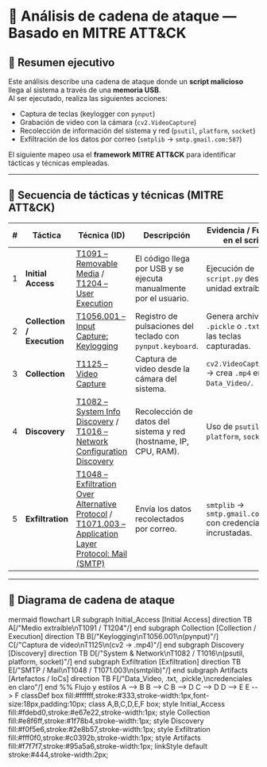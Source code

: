 # 🧩 Análisis de cadena de ataque — Basado en MITRE ATT&CK

## 📘 Resumen ejecutivo
Este análisis describe una cadena de ataque donde un **script malicioso** llega al sistema a través de una **memoria USB**.  
Al ser ejecutado, realiza las siguientes acciones:

- Captura de teclas (keylogger con `pynput`)
- Grabación de video con la cámara (`cv2.VideoCapture`)
- Recolección de información del sistema y red (`psutil`, `platform`, `socket`)
- Exfiltración de los datos por correo (`smtplib` → `smtp.gmail.com:587`)

El siguiente mapeo usa el **framework MITRE ATT&CK** para identificar tácticas y técnicas empleadas.

---

## 🎯 Secuencia de tácticas y técnicas (MITRE ATT&CK)

| # | Táctica | Técnica (ID) | Descripción | Evidencia / Función en el script |
|---|----------|---------------|-------------|----------------------------------|
| 1 | **Initial Access** | [T1091 – Removable Media](https://attack.mitre.org/techniques/T1091/) / [T1204 – User Execution](https://attack.mitre.org/techniques/T1204/) | El código llega por USB y se ejecuta manualmente por el usuario. | Ejecución de `script.py` desde unidad extraíble. |
| 2 | **Collection / Execution** | [T1056.001 – Input Capture: Keylogging](https://attack.mitre.org/techniques/T1056/001/) | Registro de pulsaciones del teclado con `pynput.keyboard`. | Genera archivos `.pickle` o `.txt` con las teclas capturadas. |
| 3 | **Collection** | [T1125 – Video Capture](https://attack.mitre.org/techniques/T1125/) | Captura de video desde la cámara del sistema. | `cv2.VideoCapture(0)` → crea `.mp4` en `Data_Video/`. |
| 4 | **Discovery** | [T1082 – System Info Discovery](https://attack.mitre.org/techniques/T1082/) / [T1016 – Network Configuration Discovery](https://attack.mitre.org/techniques/T1016/) | Recolección de datos del sistema y red (hostname, IP, CPU, RAM). | Uso de `psutil`, `platform`, `socket`. |
| 5 | **Exfiltration** | [T1048 – Exfiltration Over Alternative Protocol](https://attack.mitre.org/techniques/T1048/) / [T1071.003 – Application Layer Protocol: Mail (SMTP)](https://attack.mitre.org/techniques/T1071/003/) | Envía los datos recolectados por correo. | `smtplib` → `smtp.gmail.com:587` con credenciales incrustadas. |

---

## 🧠 Diagrama de cadena de ataque

mermaid flowchart LR subgraph Initial_Access [Initial Access] direction TB A[/"Medio extraíble\nT1091 / T1204"/] end subgraph Collection [Collection / Execution] direction TB B[/"Keylogging\nT1056.001\n(pynput)"/] C[/"Captura de vídeo\nT1125\n(cv2 → .mp4)"/] end subgraph Discovery [Discovery] direction TB D[/"System & Network\nT1082 / T1016\n(psutil, platform, socket)"/] end subgraph Exfiltration [Exfiltration] direction TB E[/"SMTP / Mail\nT1048 / T1071.003\n(smtplib)"/] end subgraph Artifacts [Artefactos / IoCs] direction TB F[/"Data_Video, .txt, .pickle,\ncredenciales en claro"/] end %% Flujo y estilos A --> B B --> C B --> D C --> D D --> E E --> F classDef box fill:#ffffff,stroke:#333,stroke-width:1px,font-size:18px,padding:10px; class A,B,C,D,E,F box; style Initial_Access fill:#fdebd0,stroke:#e67e22,stroke-width:1px; style Collection fill:#e8f6ff,stroke:#1f78b4,stroke-width:1px; style Discovery fill:#f0f5e6,stroke:#2e8b57,stroke-width:1px; style Exfiltration fill:#fff0f0,stroke:#c0392b,stroke-width:1px; style Artifacts fill:#f7f7f7,stroke:#95a5a6,stroke-width:1px; linkStyle default stroke:#444,stroke-width:2px;
